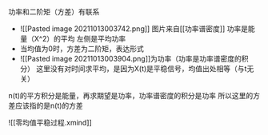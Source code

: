 功率和二阶矩（方差）有联系
- ![[Pasted image 20211013003742.png]]
	图片来自[[功率谱密度]]
	功率是能量（X^2）的平均
	左侧是平均功率
- 当均值为0时，方差为二阶矩，表达形式
- ![[Pasted image 20211013003904.png]]为功率（功率是功率谱密度的积分）
	这里没有对时间求平均，是因为X(t)是平稳信号，均值出处相等（与t无关）

n(t)的平方积分是能量，再求期望是功率，功率谱密度的积分是功率
所以这里的方差应该指的是n(t)的方差

![[零均值平稳过程.xmind]]